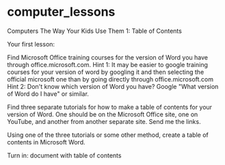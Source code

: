 computer_lessons
================

Computers The Way Your Kids Use Them 1: Table of Contents

Your first lesson:

Find Microsoft Office training courses for the version of Word you have through office.microsoft.com.
Hint 1: It may be easier to google training courses for your version of word by googling it and then selecting the official microsoft one than by going directly through office.microsoft.com
Hint 2: Don't know which version of Word you have? Google "What version of Word do I have" or similar.

Find three separate tutorials for how to make a table of contents for your version of Word. One should be on the Microsoft Office site, one on YouTube, and another from another separate site. Send me the links.

Using one of the three tutorials or some other method, create a table of contents in Microsoft Word.

Turn in: document with table of contents
